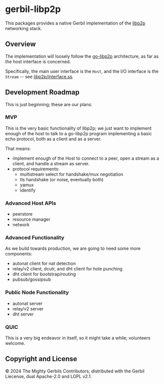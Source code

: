 # gerbil-libp2p

This packages provides a native Gerbil implementation of the
[libp2p](https://github.com/libp2p/specs/) networking stack.

## Overview

The implementation will loosely follow the
[go-libp2p](https://github.com/libp2p/go-libp2p) architecture, as far
as the host interface is concerned.

Specifically, the main user interface is the `Host`, and the I/O interface is the `Stream` -- see [libp2p/interface.ss](libp2p/interface.ss).


## Development Roadmap

This is just beginning; these are our plans:

### MVP

This is the very basic functionality of libp2p; we just want to
implement enough of the host to talk to a go-libp2p program
implementing a basic echo protocol, both as a client and as a server.

That means:
- implement enough of the Host to connect to a peer, open a stream as a client, and handle a stream as server.
- protocol requirements:
  - multistream select for handshake/mux negotiation
  - tls handshake (or noise, eventually both)
  - yamux
  - identify

### Advanced Host APIs

- peerstore
- resource manager
- network

### Advanced Functionality

As we build towards production, we are going to need some more components:
- autonat client for nat detection
- relay/v2 client, dcutr, and dht client for hole punching
- dht client for bootstrap/routing
- pubsub/gossipsub

### Public Node Functionality

- autonat server
- relay/v2 server
- dht server


### QUIC

This is a very big endeavor in itself, so it might take a while; volunteers welcome.

## Copyright and License

© 2024 The Mighty Gerbils Contributors;
distributed with the Gerbil Liecense, dual Apache-2.0 and LGPL v2.1.
